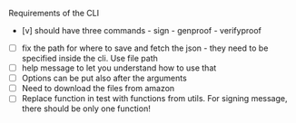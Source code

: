 Requirements of the CLI 

- [v] should have three commands - sign - genproof - verifyproof
- [ ] fix the path for where to save and fetch the json - they need to be specified inside the cli. Use file path
- [ ] help message to let you understand how to use that 
- [ ] Options can be put also after the arguments
- [ ] Need to download the files from amazon
- [ ] Replace function in test with functions from utils. For signing message, there should be only one function!